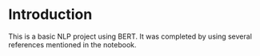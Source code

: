 # Introduction

This is a basic NLP project using BERT. It was completed by using several references mentioned in the notebook.
